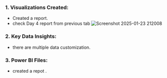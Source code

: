 ### 1. Visualizations Created:
- Created a report.
- check Day 4 report from previous tab
 ![Screenshot 2025-01-23 212008](https://github.com/user-attachments/assets/04e3c230-1af6-4ce0-afbd-bef70ac4cdac)

### 2. Key Data Insights:
- there are multiple data customization.


### 3. Power BI Files:
- created a repot .
